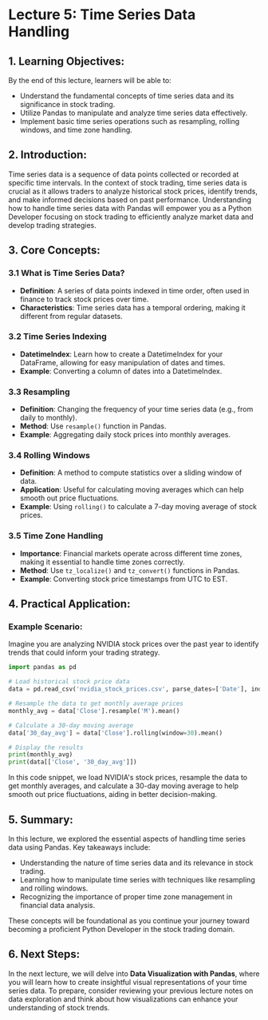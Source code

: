 # Lecture 5: Time Series Data Handling

## 1. Learning Objectives:
By the end of this lecture, learners will be able to:
- Understand the fundamental concepts of time series data and its significance in stock trading.
- Utilize Pandas to manipulate and analyze time series data effectively.
- Implement basic time series operations such as resampling, rolling windows, and time zone handling.

## 2. Introduction:
Time series data is a sequence of data points collected or recorded at specific time intervals. In the context of stock trading, time series data is crucial as it allows traders to analyze historical stock prices, identify trends, and make informed decisions based on past performance. Understanding how to handle time series data with Pandas will empower you as a Python Developer focusing on stock trading to efficiently analyze market data and develop trading strategies. 

## 3. Core Concepts:
### 3.1 What is Time Series Data?
- **Definition**: A series of data points indexed in time order, often used in finance to track stock prices over time.
- **Characteristics**: Time series data has a temporal ordering, making it different from regular datasets.

### 3.2 Time Series Indexing
- **DatetimeIndex**: Learn how to create a DatetimeIndex for your DataFrame, allowing for easy manipulation of dates and times.
- **Example**: Converting a column of dates into a DatetimeIndex.

### 3.3 Resampling
- **Definition**: Changing the frequency of your time series data (e.g., from daily to monthly).
- **Method**: Use `resample()` function in Pandas.
- **Example**: Aggregating daily stock prices into monthly averages.

### 3.4 Rolling Windows
- **Definition**: A method to compute statistics over a sliding window of data.
- **Application**: Useful for calculating moving averages which can help smooth out price fluctuations.
- **Example**: Using `rolling()` to calculate a 7-day moving average of stock prices.

### 3.5 Time Zone Handling
- **Importance**: Financial markets operate across different time zones, making it essential to handle time zones correctly.
- **Method**: Use `tz_localize()` and `tz_convert()` functions in Pandas.
- **Example**: Converting stock price timestamps from UTC to EST.

## 4. Practical Application:
### Example Scenario:
Imagine you are analyzing NVIDIA stock prices over the past year to identify trends that could inform your trading strategy.

```python
import pandas as pd

# Load historical stock price data
data = pd.read_csv('nvidia_stock_prices.csv', parse_dates=['Date'], index_col='Date')

# Resample the data to get monthly average prices
monthly_avg = data['Close'].resample('M').mean()

# Calculate a 30-day moving average
data['30_day_avg'] = data['Close'].rolling(window=30).mean()

# Display the results
print(monthly_avg)
print(data[['Close', '30_day_avg']])
```

In this code snippet, we load NVIDIA's stock prices, resample the data to get monthly averages, and calculate a 30-day moving average to help smooth out price fluctuations, aiding in better decision-making.

## 5. Summary:
In this lecture, we explored the essential aspects of handling time series data using Pandas. Key takeaways include:
- Understanding the nature of time series data and its relevance in stock trading.
- Learning how to manipulate time series with techniques like resampling and rolling windows.
- Recognizing the importance of proper time zone management in financial data analysis.

These concepts will be foundational as you continue your journey toward becoming a proficient Python Developer in the stock trading domain.

## 6. Next Steps:
In the next lecture, we will delve into **Data Visualization with Pandas**, where you will learn how to create insightful visual representations of your time series data. To prepare, consider reviewing your previous lecture notes on data exploration and think about how visualizations can enhance your understanding of stock trends.